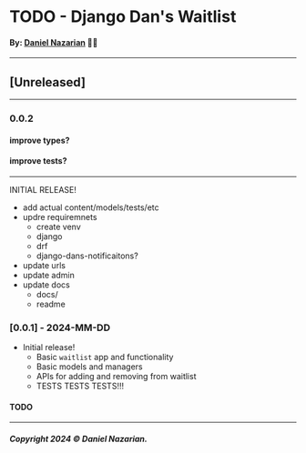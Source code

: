 # TODO - Django Dan's Waitlist
#### By: [Daniel Nazarian](https://danielnazarian) 🐧👹

-------------------------------------------------------
## [Unreleased]
-----
### 0.0.2


#### improve types?



#### improve tests?


-----


INITIAL RELEASE!
- add actual content/models/tests/etc
- updre requiremnets
    - create venv
    - django
    - drf
    - django-dans-notificaitons?
- update urls
- update admin
- update docs
    - docs/
    - readme


### [0.0.1] - 2024-MM-DD
- Initial release!
    - Basic `waitlist` app and functionality
    - Basic models and managers
    - APIs for adding and removing from waitlist
    - TESTS TESTS TESTS!!!
#### TODO

-------------------------------------------------------

##### Copyright 2024 © Daniel Nazarian.
